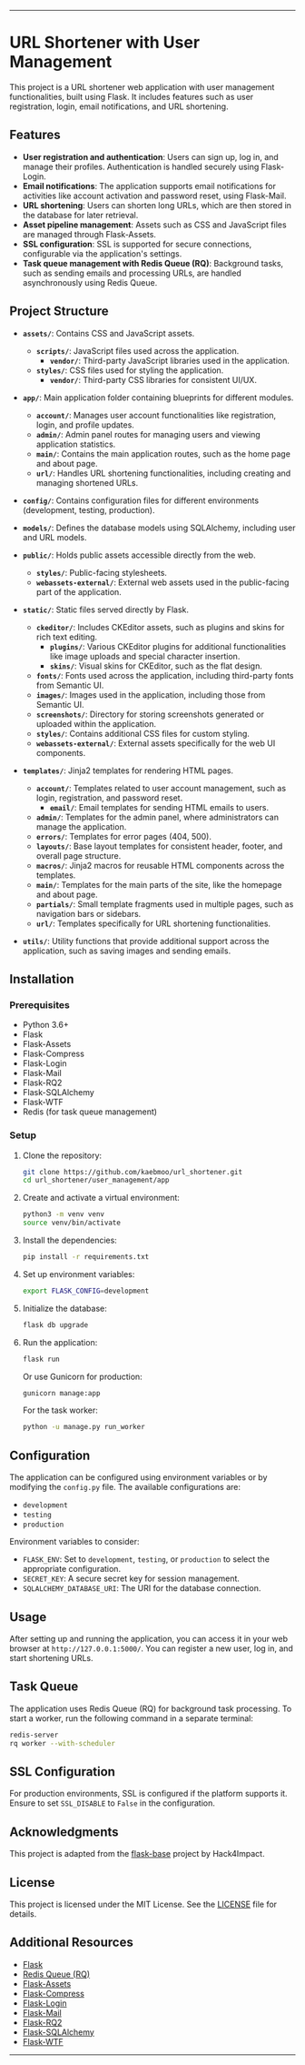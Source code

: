 
---

# URL Shortener with User Management

This project is a URL shortener web application with user management functionalities, built using Flask. It includes features such as user registration, login, email notifications, and URL shortening.

## Features

- **User registration and authentication**: Users can sign up, log in, and manage their profiles. Authentication is handled securely using Flask-Login.
- **Email notifications**: The application supports email notifications for activities like account activation and password reset, using Flask-Mail.
- **URL shortening**: Users can shorten long URLs, which are then stored in the database for later retrieval.
- **Asset pipeline management**: Assets such as CSS and JavaScript files are managed through Flask-Assets.
- **SSL configuration**: SSL is supported for secure connections, configurable via the application's settings.
- **Task queue management with Redis Queue (RQ)**: Background tasks, such as sending emails and processing URLs, are handled asynchronously using Redis Queue.

## Project Structure

- **`assets/`**: Contains CSS and JavaScript assets.
  - **`scripts/`**: JavaScript files used across the application.
    - **`vendor/`**: Third-party JavaScript libraries used in the application.
  - **`styles/`**: CSS files used for styling the application.
    - **`vendor/`**: Third-party CSS libraries for consistent UI/UX.
  
- **`app/`**: Main application folder containing blueprints for different modules.
  - **`account/`**: Manages user account functionalities like registration, login, and profile updates.
  - **`admin/`**: Admin panel routes for managing users and viewing application statistics.
  - **`main/`**: Contains the main application routes, such as the home page and about page.
  - **`url/`**: Handles URL shortening functionalities, including creating and managing shortened URLs.
  
- **`config/`**: Contains configuration files for different environments (development, testing, production).
  
- **`models/`**: Defines the database models using SQLAlchemy, including user and URL models.
  
- **`public/`**: Holds public assets accessible directly from the web.
  - **`styles/`**: Public-facing stylesheets.
  - **`webassets-external/`**: External web assets used in the public-facing part of the application.
  
- **`static/`**: Static files served directly by Flask.
  - **`ckeditor/`**: Includes CKEditor assets, such as plugins and skins for rich text editing.
    - **`plugins/`**: Various CKEditor plugins for additional functionalities like image uploads and special character insertion.
    - **`skins/`**: Visual skins for CKEditor, such as the flat design.
  - **`fonts/`**: Fonts used across the application, including third-party fonts from Semantic UI.
  - **`images/`**: Images used in the application, including those from Semantic UI.
  - **`screenshots/`**: Directory for storing screenshots generated or uploaded within the application.
  - **`styles/`**: Contains additional CSS files for custom styling.
  - **`webassets-external/`**: External assets specifically for the web UI components.
  
- **`templates/`**: Jinja2 templates for rendering HTML pages.
  - **`account/`**: Templates related to user account management, such as login, registration, and password reset.
    - **`email/`**: Email templates for sending HTML emails to users.
  - **`admin/`**: Templates for the admin panel, where administrators can manage the application.
  - **`errors/`**: Templates for error pages (404, 500).
  - **`layouts/`**: Base layout templates for consistent header, footer, and overall page structure.
  - **`macros/`**: Jinja2 macros for reusable HTML components across the templates.
  - **`main/`**: Templates for the main parts of the site, like the homepage and about page.
  - **`partials/`**: Small template fragments used in multiple pages, such as navigation bars or sidebars.
  - **`url/`**: Templates specifically for URL shortening functionalities.

- **`utils/`**: Utility functions that provide additional support across the application, such as saving images and sending emails.

## Installation

### Prerequisites

- Python 3.6+
- Flask
- Flask-Assets
- Flask-Compress
- Flask-Login
- Flask-Mail
- Flask-RQ2
- Flask-SQLAlchemy
- Flask-WTF
- Redis (for task queue management)

### Setup

1. Clone the repository:

   ```bash
   git clone https://github.com/kaebmoo/url_shortener.git
   cd url_shortener/user_management/app
   ```

2. Create and activate a virtual environment:

   ```bash
   python3 -m venv venv
   source venv/bin/activate
   ```

3. Install the dependencies:

   ```bash
   pip install -r requirements.txt
   ```

4. Set up environment variables:

   ```bash
   export FLASK_CONFIG=development
   ```

5. Initialize the database:

   ```bash
   flask db upgrade
   ```

6. Run the application:

   ```bash
   flask run
   ```
   
   Or use Gunicorn for production:

   ```bash
   gunicorn manage:app
   ```

   For the task worker:

   ```bash
   python -u manage.py run_worker
   ```

## Configuration

The application can be configured using environment variables or by modifying the `config.py` file. The available configurations are:

- `development`
- `testing`
- `production`

Environment variables to consider:
- `FLASK_ENV`: Set to `development`, `testing`, or `production` to select the appropriate configuration.
- `SECRET_KEY`: A secure secret key for session management.
- `SQLALCHEMY_DATABASE_URI`: The URI for the database connection.

## Usage

After setting up and running the application, you can access it in your web browser at `http://127.0.0.1:5000/`. You can register a new user, log in, and start shortening URLs.

## Task Queue

The application uses Redis Queue (RQ) for background task processing. To start a worker, run the following command in a separate terminal:

```bash
redis-server
rq worker --with-scheduler
```

## SSL Configuration

For production environments, SSL is configured if the platform supports it. Ensure to set `SSL_DISABLE` to `False` in the configuration.

## Acknowledgments

This project is adapted from the [flask-base](https://github.com/hack4impact/flask-base) project by Hack4Impact. 

## License

This project is licensed under the MIT License. See the [LICENSE](https://github.com/hack4impact/flask-base/blob/master/LICENSE.md) file for details.

## Additional Resources

- [Flask](https://flask.palletsprojects.com/)
- [Redis Queue (RQ)](https://python-rq.org/)
- [Flask-Assets](https://flask-assets.readthedocs.io/en/latest/)
- [Flask-Compress](https://github.com/colour-science/flask-compress)
- [Flask-Login](https://flask-login.readthedocs.io/en/latest/)
- [Flask-Mail](https://pythonhosted.org/Flask-Mail/)
- [Flask-RQ2](https://flask-rq2.readthedocs.io/en/latest/)
- [Flask-SQLAlchemy](https://flask-sqlalchemy.palletsprojects.com/)
- [Flask-WTF](https://flask-wtf.readthedocs.io/en/stable/)

---

